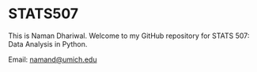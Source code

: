 # STATS507

This is Naman Dhariwal. Welcome to my GitHub repository for STATS 507: Data Analysis in Python.

Email: namand@umich.edu
